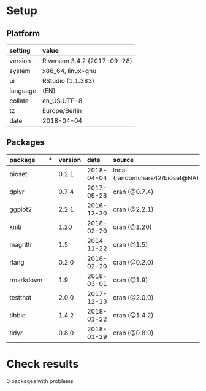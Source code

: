 # Setup

## Platform

|setting  |value                        |
|:--------|:----------------------------|
|version  |R version 3.4.2 (2017-09-28) |
|system   |x86_64, linux-gnu            |
|ui       |RStudio (1.1.383)            |
|language |(EN)                         |
|collate  |en_US.UTF-8                  |
|tz       |Europe/Berlin                |
|date     |2018-04-04                   |

## Packages

|package   |*  |version |date       |source                          |
|:---------|:--|:-------|:----------|:-------------------------------|
|bioset    |   |0.2.1   |2018-04-04 |local (randomchars42/bioset@NA) |
|dplyr     |   |0.7.4   |2017-09-28 |cran (@0.7.4)                   |
|ggplot2   |   |2.2.1   |2016-12-30 |cran (@2.2.1)                   |
|knitr     |   |1.20    |2018-02-20 |cran (@1.20)                    |
|magrittr  |   |1.5     |2014-11-22 |cran (@1.5)                     |
|rlang     |   |0.2.0   |2018-02-20 |cran (@0.2.0)                   |
|rmarkdown |   |1.9     |2018-03-01 |cran (@1.9)                     |
|testthat  |   |2.0.0   |2017-12-13 |cran (@2.0.0)                   |
|tibble    |   |1.4.2   |2018-01-22 |cran (@1.4.2)                   |
|tidyr     |   |0.8.0   |2018-01-29 |cran (@0.8.0)                   |

# Check results

0 packages with problems




